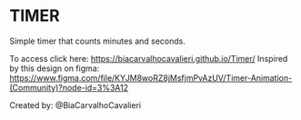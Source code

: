 # TIMER

Simple timer that counts minutes and seconds.

To access click here: https://biacarvalhocavalieri.github.io/Timer/
Inspired by this design on figma: https://www.figma.com/file/KYJM8woRZ8jMsfjmPvAzUV/Timer-Animation-(Community)?node-id=3%3A12

Created by:   @BiaCarvalhoCavalieri
